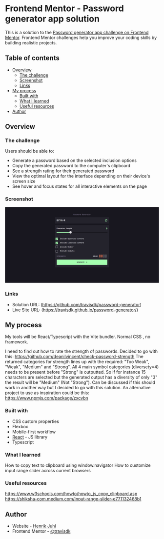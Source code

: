 # Frontend Mentor - Password generator app solution

This is a solution to the [Password generator app challenge on Frontend Mentor](https://www.frontendmentor.io/challenges/password-generator-app-Mr8CLycqjh). Frontend Mentor challenges help you improve your coding skills by building realistic projects.

## Table of contents

- [Overview](#overview)
  - [The challenge](#the-challenge)
  - [Screenshot](#screenshot)
  - [Links](#links)
- [My process](#my-process)
  - [Built with](#built-with)
  - [What I learned](#what-i-learned)
  - [Useful resources](#useful-resources)
- [Author](#author)

## Overview

### The challenge

Users should be able to:

- Generate a password based on the selected inclusion options
- Copy the generated password to the computer's clipboard
- See a strength rating for their generated password
- View the optimal layout for the interface depending on their device's screen size
- See hover and focus states for all interactive elements on the page

### Screenshot

![](./screenshot.png)

### Links

- Solution URL: (https://github.com/travisdk/password-generator)
- Live Site URL: (https://travisdk.github.io/password-generator/)

## My process

My tools will be React/Typescript with the Vite bundler.
Normal CSS , no framework.

I need to find out how to rate the strength of passwords.
Decided to go with this: https://github.com/deanilvincent/check-password-strength
The returned categories for strength lines up with the required: "Too Weak", "Weak", "Medium" and "Strong".
All 4 main symbol categories (diversety=4) needs to be present before "Strong" is outputted.
So if for instance 15 characters are selected but the generated output has a diversity of only "3" the result will be "Medium" (Not "Strong").
Can be discussed if this should work in another way but I decided to go with this solution.
An alternative project to use as inspiration could be this:
https://www.npmjs.com/package/zxcvbn

### Built with

- CSS custom properties
- Flexbox
- Mobile-first workflow
- [React](https://reactjs.org/) - JS library
- Typescript

### What I learned

How to copy text to clipboard using window.navigator
How to customize input range slider across current browsers

### Useful resources

https://www.w3schools.com/howto/howto_js_copy_clipboard.asp
https://shiksha-com.medium.com/input-range-slider-e771132468b1

## Author

- Website - [Henrik Juhl](https://www.hekkecoding.com)
- Frontend Mentor - [@travisdk](https://www.frontendmentor.io/profile/travisdk)
